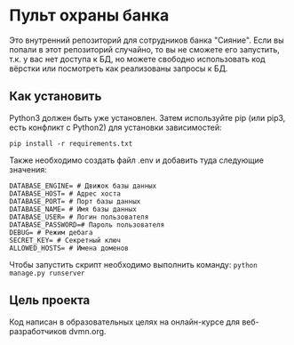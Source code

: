 # Пульт охраны банка

Это внутренний репозиторий для сотрудников банка "Сияние". Если вы попали в этот репозиторий случайно, то вы не сможете его запустить, т.к. у вас нет доступа к БД, но можете свободно использовать код вёрстки или посмотреть как реализованы запросы к БД.

## Как установить

Python3 должен быть уже установлен. Затем используйте pip (или pip3, есть конфликт с Python2) для установки зависимостей:

`pip install -r requirements.txt`

Также необходимо создать файл .env и добавить туда следующие значения:

```
DATABASE_ENGINE= # Движок базы данных
DATABASE_HOST= # Адрес хоста
DATABASE_PORT= # Порт базы данных
DATABASE_NAME= # Имя базы данных
DATABASE_USER= # Логин пользователя
DATABASE_PASSWORD=# Пароль пользователя
DEBUG= # Режим дебага
SECRET_KEY= # Секретный ключ
ALLOWED_HOSTS= # Имена доменов

```

Чтобы запустить скрипт необходимо выполнить команду:
`python manage.py runserver`

## Цель проекта

Код написан в образовательных целях на онлайн-курсе для веб-разработчиков dvmn.org.
